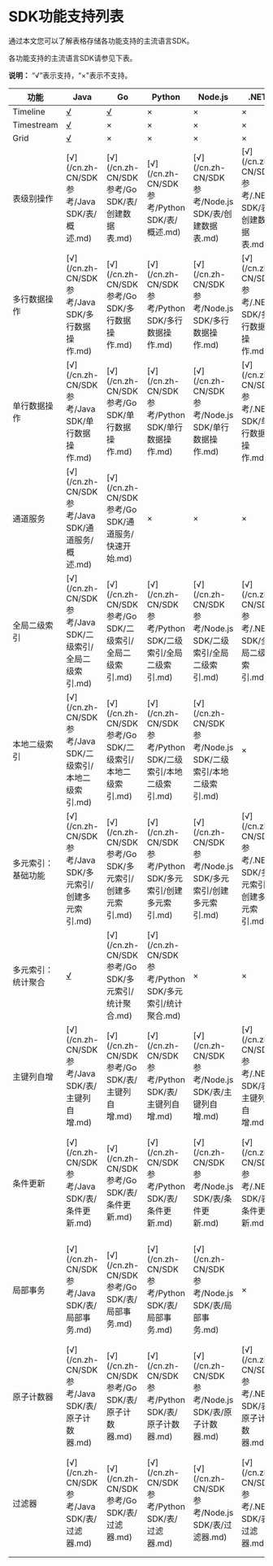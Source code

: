 # SDK功能支持列表

通过本文您可以了解表格存储各功能支持的主流语言SDK。

各功能支持的主流语言SDK请参见下表。

**说明：** “√”表示支持，“×”表示不支持。

|功能|Java|Go|Python|Node.js|.NET|PHP|
|--|----|--|------|-------|----|---|
|Timeline|[√](/cn.zh-CN/功能介绍/Timeline模型/基础操作/概述.md)|[√](https://github.com/aliyun/aliyun-tablestore-go-sdk)|×|×|×|×|
|Timestream|[√](/cn.zh-CN/功能介绍/Timestream模型/基础操作/概述.md)|×|×|×|×|×|
|Grid|[√](/cn.zh-CN/功能介绍/Grid模型/基础操作/概述.md)|×|×|×|×|×|
|表级别操作|[√](/cn.zh-CN/SDK 参考/Java SDK/表/概述.md)|[√](/cn.zh-CN/SDK 参考/Go SDK/表/创建数据表.md)|[√](/cn.zh-CN/SDK 参考/Python SDK/表/概述.md)|[√](/cn.zh-CN/SDK 参考/Node.js SDK/表/创建数据表.md)|[√](/cn.zh-CN/SDK 参考/.NET SDK/表/创建数据表.md)|[√](/cn.zh-CN/SDK 参考/PHP SDK/表操作/创建数据表.md)|
|多行数据操作|[√](/cn.zh-CN/SDK 参考/Java SDK/多行数据操作.md)|[√](/cn.zh-CN/SDK 参考/Go SDK/多行数据操作.md)|[√](/cn.zh-CN/SDK 参考/Python SDK/多行数据操作.md)|[√](/cn.zh-CN/SDK 参考/Node.js SDK/多行数据操作.md)|[√](/cn.zh-CN/SDK 参考/.NET SDK/多行数据操作.md)|[√](/cn.zh-CN/SDK 参考/PHP SDK/多行数据操作.md)|
|单行数据操作|[√](/cn.zh-CN/SDK 参考/Java SDK/单行数据操作.md)|[√](/cn.zh-CN/SDK 参考/Go SDK/单行数据操作.md)|[√](/cn.zh-CN/SDK 参考/Python SDK/单行数据操作.md)|[√](/cn.zh-CN/SDK 参考/Node.js SDK/单行数据操作.md)|[√](/cn.zh-CN/SDK 参考/.NET SDK/单行数据操作.md)|[√](/cn.zh-CN/SDK 参考/PHP SDK/单行数据操作.md)|
|通道服务|[√](/cn.zh-CN/SDK 参考/Java SDK/通道服务/概述.md)|[√](/cn.zh-CN/SDK 参考/Go SDK/通道服务/快速开始.md)|×|×|×|×|
|全局二级索引|[√](/cn.zh-CN/SDK 参考/Java SDK/二级索引/全局二级索引.md)|[√](/cn.zh-CN/SDK 参考/Go SDK/二级索引/全局二级索引.md)|[√](/cn.zh-CN/SDK 参考/Python SDK/二级索引/全局二级索引.md)|[√](/cn.zh-CN/SDK 参考/Node.js SDK/二级索引/全局二级索引.md)|[√](/cn.zh-CN/SDK 参考/.NET SDK/全局二级索引.md)|[√](/cn.zh-CN/SDK 参考/PHP SDK/全局二级索引.md)|
|本地二级索引|[√](/cn.zh-CN/SDK 参考/Java SDK/二级索引/本地二级索引.md)|[√](/cn.zh-CN/SDK 参考/Go SDK/二级索引/本地二级索引.md)|[√](/cn.zh-CN/SDK 参考/Python SDK/二级索引/本地二级索引.md)|[√](/cn.zh-CN/SDK 参考/Node.js SDK/二级索引/本地二级索引.md)|×|×|
|多元索引：基础功能|[√](/cn.zh-CN/SDK 参考/Java SDK/多元索引/创建多元索引.md)|[√](/cn.zh-CN/SDK 参考/Go SDK/多元索引/创建多元索引.md)|[√](/cn.zh-CN/SDK 参考/Python SDK/多元索引/创建多元索引.md)|[√](/cn.zh-CN/SDK 参考/Node.js SDK/多元索引/创建多元索引.md)|[√](/cn.zh-CN/SDK 参考/.NET SDK/多元索引/创建多元索引.md)|[√](/cn.zh-CN/SDK 参考/PHP SDK/多元索引/创建多元索引.md)|
|多元索引：统计聚合|[√](/cn.zh-CN/功能介绍/多元索引/使用/统计聚合.md)|[√](/cn.zh-CN/SDK 参考/Go SDK/多元索引/统计聚合.md)|[√](/cn.zh-CN/SDK 参考/Python SDK/多元索引/统计聚合.md)|×|×|×|
|主键列自增|[√](/cn.zh-CN/SDK 参考/Java SDK/表/主键列自增.md)|[√](/cn.zh-CN/SDK 参考/Go SDK/表/主键列自增.md)|[√](/cn.zh-CN/SDK 参考/Python SDK/表/主键列自增.md)|[√](/cn.zh-CN/SDK 参考/Node.js SDK/表/主键列自增.md)|[√](/cn.zh-CN/SDK 参考/.NET SDK/表/主键列自增.md)|[√](/cn.zh-CN/SDK 参考/PHP SDK/表操作/主键列自增.md)|
|条件更新|[√](/cn.zh-CN/SDK 参考/Java SDK/表/条件更新.md)|[√](/cn.zh-CN/SDK 参考/Go SDK/表/条件更新.md)|[√](/cn.zh-CN/SDK 参考/Python SDK/表/条件更新.md)|[√](/cn.zh-CN/SDK 参考/Node.js SDK/表/条件更新.md)|[√](/cn.zh-CN/SDK 参考/.NET SDK/表/条件更新.md)|[√](/cn.zh-CN/SDK 参考/PHP SDK/表操作/条件更新.md)|
|局部事务|[√](/cn.zh-CN/SDK 参考/Java SDK/表/局部事务.md)|[√](/cn.zh-CN/SDK 参考/Go SDK/表/局部事务.md)|[√](/cn.zh-CN/SDK 参考/Python SDK/表/局部事务.md)|[√](/cn.zh-CN/SDK 参考/Node.js SDK/表/局部事务.md)|×|[√](/cn.zh-CN/SDK 参考/PHP SDK/表操作/局部事务.md)|
|原子计数器|[√](/cn.zh-CN/SDK 参考/Java SDK/表/原子计数器.md)|[√](/cn.zh-CN/SDK 参考/Go SDK/表/原子计数器.md)|[√](/cn.zh-CN/SDK 参考/Python SDK/表/原子计数器.md)|[√](/cn.zh-CN/SDK 参考/Node.js SDK/表/原子计数器.md)|[√](/cn.zh-CN/SDK 参考/.NET SDK/表/原子计数器.md)|×|
|过滤器|[√](/cn.zh-CN/SDK 参考/Java SDK/表/过滤器.md)|[√](/cn.zh-CN/SDK 参考/Go SDK/表/过滤器.md)|[√](/cn.zh-CN/SDK 参考/Python SDK/表/过滤器.md)|[√](/cn.zh-CN/SDK 参考/Node.js SDK/表/过滤器.md)|[√](/cn.zh-CN/SDK 参考/.NET SDK/表/过滤器.md)|[√](/cn.zh-CN/SDK 参考/PHP SDK/表操作/过滤器.md)|

